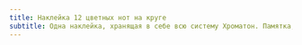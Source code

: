 ```yaml
---
title: Наклейка 12 цветных нот на круге
subtitle: Одна наклейка, хранящая в себе всю систему Хроматон. Памятка, которая может быть всегда с собой — на ноутбуке, телефоне, инструменте, кейсе, да где угодно!
---
```


